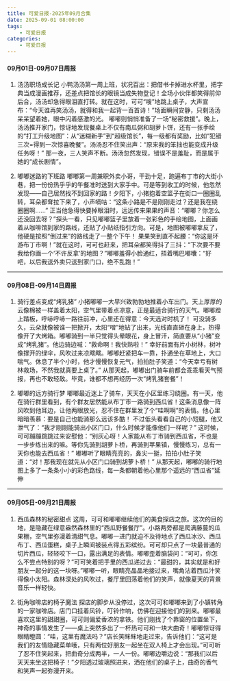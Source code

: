 ```yaml
---
title: 可爱日报-2025年09月合集
date: 2025-09-01 08:00:00
tags:
    - 可爱日报
categories:
    - 可爱日报
---
```

#### 09月01日-09月07日周报
1. 汤汤职场成长记
小鸭汤汤第一周上班，状况百出：把借书卡掉进水杯里，把字典当成漫画推荐，还差点把馆长的眼镜当成失物登记！全场小伙伴都笑得前仰后合，汤汤却急得眼泪直打转。就在这时，可可“嗖”地跳上桌子，大声宣布：“今天谁再笑汤汤，就得和我一起背一百首诗！”场面瞬间安静，只剩汤汤呆呆望着她，眼中闪着感激的光。
嘟嘟则悄悄准备了一场“秘密救援”。晚上，汤汤推开家门，惊讶地发现餐桌上不仅有南瓜粥和胡萝卜饼，还有一张手绘的“打工升级地图”：从“迷糊新手”到“超级馆长”，每一级都有奖励，比如“犯错三次=得到一次惊喜晚餐”。汤汤忍不住笑出声：“原来我的笨拙也能变成升级任务呀！”
那一夜，三人笑声不断。汤汤忽然发现，错误不是羞耻，而是属于她的“成长剧情”。
	
2. 嘟嘟迷路的下班路
嘟嘟第一周兼职外卖小哥，干劲十足，跑遍布丁市的大街小巷，把一份份热乎乎的午餐准时送到大家手中。可是等到收工的时候，他忽然发现——自己居然找不到回家的路！夕阳下，小猪抱着空篮子在街口一圈圈乱转，耳朵都耷拉下来了，小声嘀咕：“这条小路是不是刚刚走过？还是我在绕圈圈啊……”
正当他急得快要掉眼泪时，远远传来果果的声音：“嘟嘟？你怎么还没回去呀？”探头一看，只见嘟嘟篮子里放着一张彩色的手绘地图，上面画着从咖啡馆到家的路线，还贴了小贴纸指引方向。可是，地图被嘟嘟拿反了，他硬是按照“倒过来”的路线走了一整个下午！
果果笑到直不起腰：“你这是环游布丁市啊！”就在这时，可可也赶来，把耳朵都笑得抖了三抖：“下次要不要我给你画一个‘不许反拿’的地图？”嘟嘟羞得小脸通红，捂着嘴巴嘟囔：“好吧，以后我送外卖只送到家门口，绝不乱跑！”

****

#### 09月08日-09月14日周报
1. 骑行差点变成“烤乳猪”
小猪嘟嘟一大早兴致勃勃地推着小车出门。天上厚厚的云像棉被一样盖着太阳，空气里带着点凉意，正是最适合骑行的天气。嘟嘟蹬上踏板，呼哧呼哧一路往前冲，心里还在得意：今天选对时机了！
可没骑多久，云朵就像被谁一把掀开，太阳“噌”地钻了出来，光线直直砸在身上，热得像开了大烤箱。嘟嘟骑到一半只觉得头晕眼花，身上冒汗，简直要从“小猪”变成“烤乳猪”。他边骑边喊：“救命啊！我快熟啦！”
幸好前面有片小树林，树叶像撑开的绿伞，风吹过来凉飕飕。嘟嘟赶紧把车一靠，扑通坐在草地上，大口喘气。休息了半个小时，他才慢慢恢复元气，拍拍肚子笑道：“今天幸亏有树林救场，不然我就真要上桌了。”
从那天起，嘟嘟出门骑车前都会乖乖看天气预报，再也不敢轻敌。毕竟，谁都不想再经历一次“烤乳猪套餐”！
	
2. 嘟嘟的远方骑行梦
嘟嘟最近迷上了骑车，天天在小区里练习绕圈。有一天，他在骑行群里看到，有个群友居然能从布丁市一路骑到西瓜省！这条消息像一阵风吹到他耳边，让他两眼放光，忍不住在群里发了个“哇啊啊”的表情。他心里暗暗羡慕：要是自己也能骑那么远该多酷！
不过低头看看自己的小短腿，他又泄气了：“我才刚刚能骑出小区门口，什么时候才能像他们一样呢？”
这时候，可可蹦蹦跳跳过来安慰他：“别灰心呀！人家能从布丁市骑到西瓜省，不也是一步步练出来的嘛。等你先骑到胡萝卜桥，再骑到苹果镇，慢慢练习，总有一天你也能去西瓜省！”
嘟嘟听了眼睛亮亮的，鼻尖一挺，拍拍小肚子笑道：“对！那我现在就先从小区门口骑到胡萝卜桥！”
从那天起，嘟嘟的骑行地图上多了一条条小小的彩色路线，每一条都朝着他心里那个遥远的“西瓜省”延伸

****

#### 09月05日-09月21日周报
1. 西瓜森林的秘密甜点
这周，可可和嘟嘟继续他们的美食探店之旅。这次的目的地，是隐藏在绿意盎然森林里的“西瓜野餐餐厅”。小路两旁都是爬满藤蔓的瓜果棚，空气里弥漫着清甜气息。嘟嘟一进门就迫不及待地点了西瓜冰沙、西瓜布丁、西瓜蛋糕，桌子上瞬间被装点得五彩缤纷。可可却只点了一块最普通的切片西瓜，轻轻咬下一口，露出满足的表情。嘟嘟歪着脑袋问：“可可，你怎么不尝点特别的呀？”可可笑着把手里的西瓜递过去：“最甜的，其实就是和好朋友一起分的这一块呀。”嘟嘟一听，眼睛亮晶晶地接过来，嘴角沾着西瓜汁笑得像小太阳。森林深处的风吹过，餐厅里回荡着他们的笑声，就像夏天的背景音乐一样轻快。
	
2. 街角咖啡店的椅子魔法
探店的脚步从没停过，这次可可和嘟嘟来到了小镇转角的一家咖啡店。店门口挂着风铃，叮铃作响，仿佛在迎接他们的到来。嘟嘟最喜欢这里的甜甜圈，可可则偏爱香浓的拿铁。他们刚找了个靠窗的位置坐下，神奇的事情发生了——桌上突然多出了一杯热可可和一块大曲奇！嘟嘟惊讶得眼睛瞪圆：“哇，这里有魔法吗？”店长笑眯眯地走过来，告诉他们：“这可是我们的友情隐藏菜单哦，只有两位好朋友一起坐在双人椅上才会出现。”可可听了忍不住笑起来，把曲奇分成两半，一人一份。嘟嘟边嚼边说：“那我们以后天天来坐这把椅子！”夕阳透过玻璃照进来，洒在他们的桌子上，曲奇的香气和笑声一起弥漫开来。